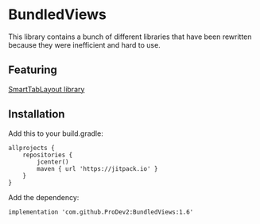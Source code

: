 # BundledViews
This library contains a bunch of different libraries that have been rewritten because they were inefficient and hard to use.

## Featuring
[SmartTabLayout library](https://github.com/ogaclejapan/SmartTabLayout)

## Installation
Add this to your build.gradle:
```
allprojects {
    repositories {
        jcenter()
        maven { url 'https://jitpack.io' }
    }
}
```

Add the dependency:
```
implementation 'com.github.ProDev2:BundledViews:1.6'
```
